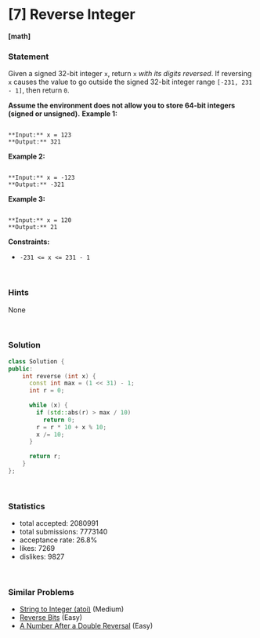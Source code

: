 # [7] Reverse Integer

**[math]**

### Statement

Given a signed 32-bit integer `x`, return `x` *with its digits reversed*. If reversing `x` causes the value to go outside the signed 32-bit integer range `[-231, 231 - 1]`, then return `0`.

**Assume the environment does not allow you to store 64-bit integers (signed or unsigned).**
**Example 1:**

```

**Input:** x = 123
**Output:** 321

```

**Example 2:**

```

**Input:** x = -123
**Output:** -321

```

**Example 3:**

```

**Input:** x = 120
**Output:** 21

```

**Constraints:**
* `-231 <= x <= 231 - 1`


<br>

### Hints

None

<br>

### Solution

```cpp
class Solution {
public:
    int reverse (int x) {
      const int max = (1 << 31) - 1;
      int r = 0;
      
      while (x) {
        if (std::abs(r) > max / 10)
          return 0;
        r = r * 10 + x % 10;
        x /= 10;
      }
      
      return r;
    }
};
```

<br>

### Statistics

- total accepted: 2080991
- total submissions: 7773140
- acceptance rate: 26.8%
- likes: 7269
- dislikes: 9827

<br>

### Similar Problems

- [String to Integer (atoi)](https://leetcode.com/problems/string-to-integer-atoi) (Medium)
- [Reverse Bits](https://leetcode.com/problems/reverse-bits) (Easy)
- [A Number After a Double Reversal](https://leetcode.com/problems/a-number-after-a-double-reversal) (Easy)
